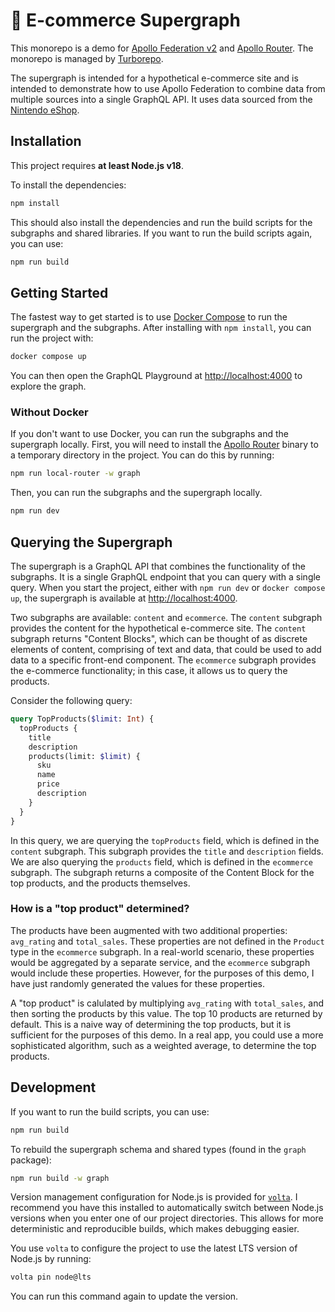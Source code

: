 # 🛒 E-commerce Supergraph

This monorepo is a demo for [Apollo Federation v2](https://www.apollographql.com/docs/federation) and [Apollo Router](https://www.apollographql.com/docs/router). The monorepo is managed by [Turborepo](https://turbo.build/repo).

The supergraph is intended for a hypothetical e-commerce site and is intended to demonstrate how to use Apollo Federation to combine data from multiple sources into a single GraphQL API. It uses data sourced from the [Nintendo eShop](https://www.nintendo.com/eshop/).

## Installation

This project requires **at least Node.js v18**.

To install the dependencies:

```bash
npm install
```

This should also install the dependencies and run the build scripts for the subgraphs and shared libraries. If you want to run the build scripts again, you can use:

```bash
npm run build
```

## Getting Started

The fastest way to get started is to use [Docker Compose](https://docs.docker.com/compose/) to run the supergraph and the subgraphs. After installing with `npm install`, you can run the project with:

```bash
docker compose up
```

You can then open the GraphQL Playground at [http://localhost:4000](http://localhost:4000) to explore the graph.

### Without Docker

If you don't want to use Docker, you can run the subgraphs and the supergraph locally. First, you will need to install the [Apollo Router](https://www.apollographql.com/docs/router) binary to a temporary directory in the project. You can do this by running:

```bash
npm run local-router -w graph
```

Then, you can run the subgraphs and the supergraph locally.

```bash
npm run dev
```

## Querying the Supergraph

The supergraph is a GraphQL API that combines the functionality of the subgraphs. It is a single GraphQL endpoint that you can query with a single query. When you start the project, either with `npm run dev` or `docker compose up`, the supergraph is available at [http://localhost:4000](http://localhost:4000).

Two subgraphs are available: `content` and `ecommerce`. The `content` subgraph provides the content for the hypothetical e-commerce site. The `content` subgraph returns "Content Blocks", which can be thought of as discrete elements of content, comprising of text and data, that could be used to add data to a specific front-end component. The `ecommerce` subgraph provides the e-commerce functionality; in this case, it allows us to query the products.

Consider the following query:

```graphql
query TopProducts($limit: Int) {
  topProducts {
    title
    description
    products(limit: $limit) {
      sku
      name
      price
      description
    }
  }
}
```

In this query, we are querying the `topProducts` field, which is defined in the `content` subgraph. This subgraph provides the `title` and `description` fields. We are also querying the `products` field, which is defined in the `ecommerce` subgraph. The subgraph returns a composite of the Content Block for the top products, and the products themselves.

### How is a "top product" determined?

The products have been augmented with two additional properties: `avg_rating` and `total_sales`. These properties are not defined in the `Product` type in the `ecommerce` subgraph. In a real-world scenario, these properties would be aggregated by a separate service, and the `ecommerce` subgraph would include these properties. However, for the purposes of this demo, I have just randomly generated the values for these properties.

A "top product" is calulated by multiplying `avg_rating` with `total_sales`, and then sorting the products by this value. The top 10 products are returned by default. This is a naive way of determining the top products, but it is sufficient for the purposes of this demo. In a real app, you could use a more sophisticated algorithm, such as a weighted average, to determine the top products.

## Development

If you want to run the build scripts, you can use:

```bash
npm run build
```

To rebuild the supergraph schema and shared types (found in the `graph` package):

```bash
npm run build -w graph
```

Version management configuration for Node.js is provided for [`volta`](https://volta.sh/). I recommend you have this installed to automatically switch between Node.js versions when you enter one of our project directories. This allows for more deterministic and reproducible builds, which makes debugging easier.

You use `volta` to configure the project to use the latest LTS version of Node.js by running:

```bash
volta pin node@lts
```

You can run this command again to update the version.

